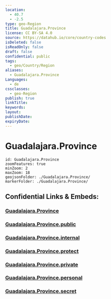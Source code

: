 ```yaml
---
location:
  - 40.7
  - -2.5
type: geo-Region
title: Guadalajara.Province
license: CC BY-SA 4.0
source: https://datahub.io/core/country-codes
isDeleted: false
isReadOnly: false
draft: false
confidential: public
tags:
  - geo/Country/Region
aliases:
  - Guadalajara.Province
Languages:
  - de
cssclasses:
  - geo-Region
publish: true
linkTitle:
keywords:
layout:
publishDate:
expiryDate:
---
```


# Guadalajara.Province

```leaflet
id: Guadalajara.Province
zoomFeatures: true 
minZoom: 2 
maxZoom: 18
geojsonFolder: ./Guadalajara.Province/
markerFolder: ./Guadalajara.Province/
```


## Confidential Links & Embeds: 

### [Guadalajara.Province](/_Standards/Earth/Continent/Europe/Europe~South/Spain/Provinces~Spain/Castilla-La_Mancha/Guadalajara.Province.md) 

### [Guadalajara.Province.public](/_public/Earth/Continent/Europe/Europe~South/Spain/Provinces~Spain/Castilla-La_Mancha/Guadalajara.Province.public.md) 

### [Guadalajara.Province.internal](/_internal/Earth/Continent/Europe/Europe~South/Spain/Provinces~Spain/Castilla-La_Mancha/Guadalajara.Province.internal.md) 

### [Guadalajara.Province.protect](/_protect/Earth/Continent/Europe/Europe~South/Spain/Provinces~Spain/Castilla-La_Mancha/Guadalajara.Province.protect.md) 

### [Guadalajara.Province.private](/_private/Earth/Continent/Europe/Europe~South/Spain/Provinces~Spain/Castilla-La_Mancha/Guadalajara.Province.private.md) 

### [Guadalajara.Province.personal](/_personal/Earth/Continent/Europe/Europe~South/Spain/Provinces~Spain/Castilla-La_Mancha/Guadalajara.Province.personal.md) 

### [Guadalajara.Province.secret](/_secret/Earth/Continent/Europe/Europe~South/Spain/Provinces~Spain/Castilla-La_Mancha/Guadalajara.Province.secret.md)

